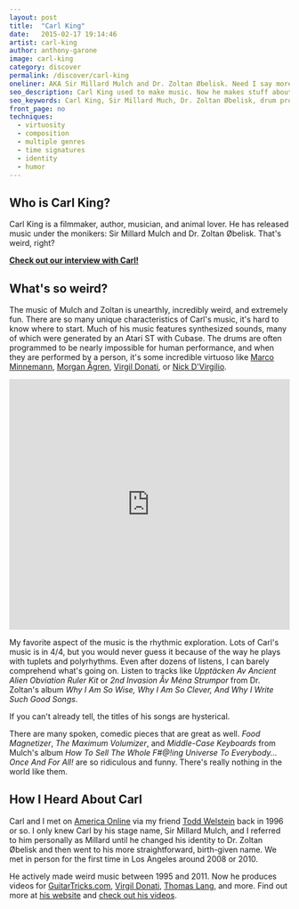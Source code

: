 ```yaml
---
layout: post
title:  "Carl King"
date:   2015-02-17 19:14:46
artist: carl-king
author: anthony-garone
image: carl-king
category: discover
permalink: /discover/carl-king
oneliner: AKA Sir Millard Mulch and Dr. Zoltan Øbelisk. Need I say more?
seo_description: Carl King used to make music. Now he makes stuff about music. I think.
seo_keywords: Carl King, Sir Millard Much, Dr. Zoltan Øbelisk, drum programming
front_page: no
techniques:
  - virtuosity
  - composition
  - multiple genres
  - time signatures
  - identity
  - humor
---
```

## Who is Carl King?

Carl King is a filmmaker, author, musician, and animal lover. He has released music under the monikers: Sir Millard Mulch and Dr. Zoltan Øbelisk. That's weird, right?

**[Check out our interview with Carl!](/interview/carl-king)**

## What's so weird?

The music of Mulch and Zoltan is unearthly, incredibly weird, and extremely fun. There are so many unique characteristics of Carl's music, it's hard to know where to start. Much of his music features synthesized sounds, many of which were generated by an Atari ST with Cubase. The drums are often programmed to be nearly impossible for human performance, and when they are performed by a person, it's some incredible virtuoso like [Marco Minnemann](http://marcominnemann.com), [Morgan Ågren](http://www.morganagren.com), [Virgil Donati](http://www.virgildonati.com), or [Nick D'Virgilio](https://en.wikipedia.org/wiki/Nick_D%27Virgilio).

<iframe width="100%" height="450" scrolling="no" frameborder="no" src="https://w.soundcloud.com/player/?url=https%3A//api.soundcloud.com/tracks/125153219&amp;auto_play=false&amp;hide_related=false&amp;show_comments=true&amp;show_user=true&amp;show_reposts=false&amp;visual=true"></iframe>

My favorite aspect of the music is the rhythmic exploration. Lots of Carl's music is in 4/4, but you would never guess it because of the way he plays with tuplets and polyrhythms. Even after dozens of listens, I can barely comprehend what's going on. Listen to tracks like *Upptäcken Av Ancient Alien Obviation Ruler Kit* or *2nd Invasion Åv Ména Strumpor* from Dr. Zoltan's album *Why I Am So Wise, Why I Am So Clever, And Why I Write Such Good Songs*.

If you can't already tell, the titles of his songs are hysterical.

There are many spoken, comedic pieces that are great as well. *Food Magnetizer*, *The Maximum Volumizer*, and *Middle-Case Keyboards* from Mulch's album *How To Sell The Whole F#@!ing Universe To Everybody... Once And For All!* are so ridiculous and funny. There's really nothing in the world like them.

## How I Heard About Carl

Carl and I met on [America Online](http://en.wikipedia.org/wiki/AOL) via my friend [Todd Welstein](https://twitter.com/toddwelstein) back in 1996 or so. I only knew Carl by his stage name, Sir Millard Mulch, and I referred to him personally as Millard until he changed his identity to Dr. Zoltan Øbelisk and then went to his more straightforward, birth-given name. We met in person for the first time in Los Angeles around 2008 or 2010.

He actively made weird music between 1995 and 2011. Now he produces videos for [GuitarTricks.com](http://guitartricks.com), [Virgil Donati](http://virgildonati.com), [Thomas Lang](http://www.thomaslangdrummer.com), and more. Find out more at [his website](http://carlkingdom.com) and [check out his videos](http://www.carlkingdom.com/video).
